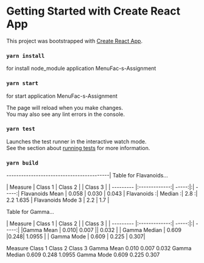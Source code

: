 # Getting Started with Create React App

This project was bootstrapped with [Create React App](https://github.com/facebook/create-react-app).

### `yarn install`

for install node_module application MenuFac-s-Assignment

### `yarn start`

for start application MenuFac-s-Assignment


The page will reload when you make changes.\
You may also see any lint errors in the console.

### `yarn test`

Launches the test runner in the interactive watch mode.\
See the section about [running tests](https://facebook.github.io/create-react-app/docs/running-tests) for more information.

### `yarn build`

[](images/readme.png)
------------------------------------------|
Table for Flavanoids...

| Measure  | Class 1  | Class 2  |  | Class 3  |
| --------- |:-------------:| -----:|:| -----:|
Flavanoids Mean |	0.058 |	0.030 |	0.043 |
Flavanoids :| Median :|	2.8 :|	2.2	1.635 |
Flavanoids Mode	3 |	2.2 |	1.7 |

Table for Gamma...


| Measure  | Class 1  | Class 2  |  | Class 3  |
| --------- |:-------------:| -----:|:| -----:|
|Gamma Mean  | 0.010| 0.007 || 0.032 |
| Gamma Median | 0.609 |0.248| 1.0955 |
| Gamma Mode | 0.609 |  0.225   | 0.307|


Measure	Class 1	Class 2	Class 3
Gamma Mean	0.010	0.007	0.032
Gamma Median	0.609	0.248	1.0955
Gamma Mode	0.609	0.225	0.307



